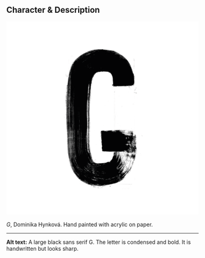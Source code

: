 ## Character & Description 

![A large black sans serif G. The letter is condensed and bold. I tis handwritten but looks sharp.](uppercase-g-dhynkova.png)

*G*, Dominika Hynková. Hand painted with acrylic on paper.

- - -

**Alt text:** A large black sans serif G. The letter is condensed and bold. It is handwritten but looks sharp.
